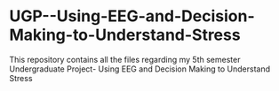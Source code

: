 # UGP--Using-EEG-and-Decision-Making-to-Understand-Stress
This repository contains all the files regarding my 5th semester Undergraduate Project- Using EEG and Decision Making to Understand Stress
